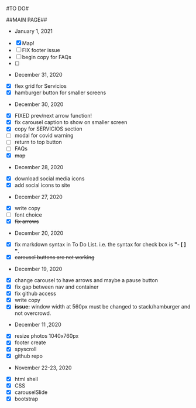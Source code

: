 #TO DO#

##MAIN PAGE##
* January 1, 2021
- [x] Map!
- [ ] FIX footer issue
- [ ] begin copy for FAQs
- [ ]
* December 31, 2020
- [x] flex grid for Servicios
- [x] hamburger button for smaller screens
* December 30, 2020
- [x] FIXED prev/next arrow function!
- [x] fix carousel caption to show on smaller screen
- [x] copy for SERVICIOS section
- [ ] modal for covid warning
- [ ] return to top button
- [ ] FAQs
- [x] <del>map</del>
* December 28, 2020
- [x] download social media icons
- [x] add social icons to site
* December 27, 2020
- [x] write copy
- [ ] font choice
- [x] <del>fix arrows</del>
* December 20, 2020
- [x] fix markdown syntax in To Do List.  i.e. the syntax for check box is **"- [ ] "**.
- [x] <del>carousel buttons are not working</del>
* December 19, 2020
- [x] change carousel to have arrows and maybe a pause button
- [x] fix gap between nav and container
- [x] fix github access
- [x] write copy
- [x] **issue:** window width at 560px must be changed to stack/hamburger and not overcrowd.   
* December 11 ,2020
- [x] resize photos 1040x760px
- [x] footer create
- [x] spyscroll
- [x] github repo
* November 22-23, 2020
- [x] html shell
- [x] CSS
- [x] carouselSlide
- [x] bootstrap
